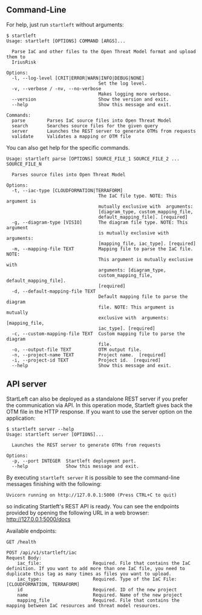 ## Command-Line
For help, just run `startleft` without arguments:

```
$ startleft
Usage: startleft [OPTIONS] COMMAND [ARGS]...

  Parse IaC and other files to the Open Threat Model format and upload them to
  IriusRisk

Options:
  -l, --log-level [CRIT|ERROR|WARN|INFO|DEBUG|NONE]
                                  Set the log level.
  -v, --verbose / -nv, --no-verbose
                                  Makes logging more verbose.
  --version                       Show the version and exit.
  --help                          Show this message and exit.

Commands:
  parse        Parses IaC source files into Open Threat Model
  search       Searches source files for the given query
  server       Launches the REST server to generate OTMs from requests
  validate     Validates a mapping or OTM file
```

You can also get help for the specific commands.

```
Usage: startleft parse [OPTIONS] SOURCE_FILE_1 SOURCE_FILE_2 ... SOURCE_FILE_N

  Parses source files into Open Threat Model

Options:
  -t, --iac-type [CLOUDFORMATION|TERRAFORM]
                                  The IaC file type. NOTE: This argument is
                                  mutually exclusive with  arguments:
                                  [diagram_type, custom_mapping_file,
                                  default_mapping_file]. [required]
  -g, --diagram-type [VISIO]      The diagram file type. NOTE: This argument
                                  is mutually exclusive with  arguments:
                                  [mapping_file, iac_type]. [required]
  -m, --mapping-file TEXT         Mapping file to parse the IaC file. NOTE:
                                  This argument is mutually exclusive with
                                  arguments: [diagram_type,
                                  custom_mapping_file, default_mapping_file].
                                  [required]
  -d, --default-mapping-file TEXT
                                  Default mapping file to parse the diagram
                                  file. NOTE: This argument is mutually
                                  exclusive with  arguments: [mapping_file,
                                  iac_type]. [required]
  -c, --custom-mapping-file TEXT  Custom mapping file to parse the diagram
                                  file.
  -o, --output-file TEXT          OTM output file.
  -n, --project-name TEXT         Project name.  [required]
  -i, --project-id TEXT           Project id.  [required]
  --help                          Show this message and exit.

```

## API server

StartLeft can also be deployed as a standalone REST server if you prefer the communication via API.
In this operation mode, Startleft gives back the OTM file in the HTTP response. 
If you want to use the server option on the application:

```
$ startleft server --help
Usage: startleft server [OPTIONS]...

  Launches the REST server to generate OTMs from requests

Options:
  -p, --port INTEGER  Startleft deployment port.
  --help              Show this message and exit.
```

By executing `startleft server` it is possible to see the command-line messages finishing with the following:

```Uvicorn running on http://127.0.0.1:5000 (Press CTRL+C to quit)```

so indicating Startleft's REST API is ready. You can see the endpoints provided by opening the following URL in a web browser: http://127.0.0.1:5000/docs

Available endpoints:
```
GET /health
```
```
POST /api/v1/startleft/iac
Request Body:
    iac_file:                   Required. File that contains the IaC definition. If you want to add more than one IaC file, you need to duplicate this tag as many times as files you want to upload.
    iac_type:                   Required. Type of the IaC File: [CLOUDFORMATION, TERRAFORM]
    id                          Required. ID of the new project
    name                        Required. Name of the new project
    mapping_file                Required. File that contains the mapping between IaC resources and threat model resources.
```
